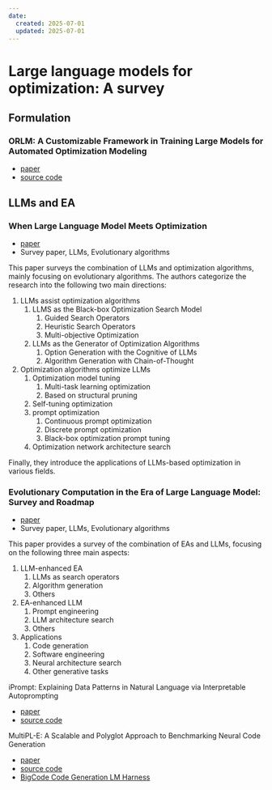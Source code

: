 ```yaml
---
date:
  created: 2025-07-01
  updated: 2025-07-01
---
```



# Large language models for optimization: A survey

<!-- more -->

## Formulation

### ORLM: A Customizable Framework in Training Large Models for Automated Optimization Modeling
- [paper](https://pubsonline.informs.org/doi/10.1287/opre.2024.1233)
- [source code](https://github.com/Cardinal-Operations/ORLM)


## LLMs and EA

### When Large Language Model Meets Optimization

- [paper](https://arxiv.org/abs/2405.10098)
- Survey paper, LLMs, Evolutionary algorithms

This paper surveys the combination of LLMs and optimization algorithms, mainly focusing on evolutionary algorithms. The authors categorize the research into the following two main directions:

1. LLMs assist optimization algorithms
   1. LLMS as the Black-box Optimization Search Model
      1. Guided Search Operators
      2. Heuristic Search Operators
      3. Multi-objective Optimization
   2. LLMs as the Generator of Optimization Algorithms
      1. Option Generation with the Cognitive of LLMs
      2. Algorithm Generation with Chain-of-Thought
2. Optimization algorithms optimize LLMs
   1. Optimization model tuning
      1. Multi-task learning optimization
      2. Based on structural pruning
   2. Self-tuning optimization
   3. prompt optimization
      1. Continuous prompt optimization
      2. Discrete prompt optimization
      3. Black-box optimization prompt tuning
   4. Optimization network architecture search

Finally, they introduce the applications of LLMs-based optimization in various fields.

### Evolutionary Computation in the Era of Large Language Model: Survey and Roadmap

- [paper](https://ieeexplore.ieee.org/document/10767756)
- Survey paper, LLMs, Evolutionary algorithms

This paper provides a survey of the combination of EAs and LLMs, focusing on the following three main aspects:

1. LLM-enhanced EA
   1. LLMs as search operators
   2. Algorithm generation
   3. Others
2. EA-enhanced LLM
   1. Prompt engineering
   2. LLM architecture search
   3. Others
3. Applications
   1. Code generation
   2. Software engineering
   3. Neural architecture search
   4. Other generative tasks

iPrompt: Explaining Data Patterns in Natural Language via Interpretable Autoprompting
  - [paper]((https://arxiv.org/abs/2210.01848))
  - [source code](https://github.com/csinva/iprompt)

MultiPL-E: A Scalable and Polyglot Approach to Benchmarking Neural Code Generation
  - [paper](https://ieeexplore.ieee.org/abstract/document/10103177)
  - [source code](https://github.com/nuprl/MultiPL-E)
  - [BigCode Code Generation LM Harness](https://github.com/bigcode-project/bigcode-evaluation-harness)


